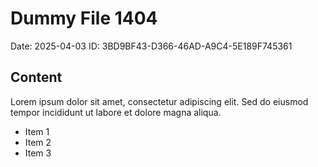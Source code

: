 # Dummy File 1404

Date: 2025-04-03
ID: 3BD9BF43-D366-46AD-A9C4-5E189F745361

## Content

Lorem ipsum dolor sit amet, consectetur adipiscing elit.
Sed do eiusmod tempor incididunt ut labore et dolore magna aliqua.

* Item 1
* Item 2
* Item 3

